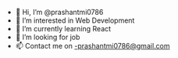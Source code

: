 - 👋 Hi, I’m @prashantmi0786
- 👀 I’m interested in Web Development
- 🌱 I’m currently learning React
- 💞️ I’m looking for job
- 📫 Contact me on -prashantmi0786@gmail.com

<!---
prashantmi0786/prashantmi0786 is a ✨ special ✨ repository because its `README.md` (this file) appears on your GitHub profile.
You can click the Preview link to take a look at your changes.
--->
